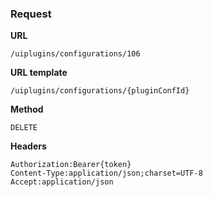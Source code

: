 ### Request

**URL**

`/uiplugins/configurations/106`

**URL template**

`/uiplugins/configurations/{pluginConfId}`

**Method**

`DELETE`

**Headers**

`Authorization:Bearer{token}`  
`Content-Type:application/json;charset=UTF-8`  
`Accept:application/json`  
